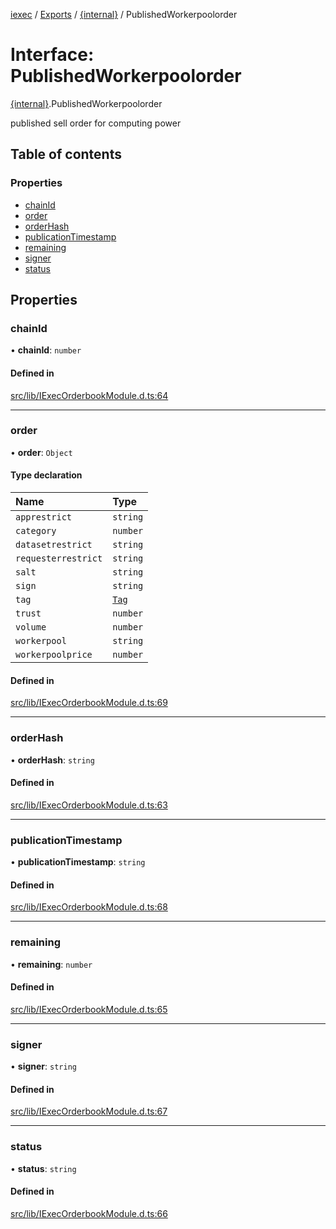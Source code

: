 [iexec](../README.md) / [Exports](../modules.md) / [{internal}](../modules/internal_.md) / PublishedWorkerpoolorder

# Interface: PublishedWorkerpoolorder

[{internal}](../modules/internal_.md).PublishedWorkerpoolorder

published sell order for computing power

## Table of contents

### Properties

- [chainId](internal_.PublishedWorkerpoolorder.md#chainid)
- [order](internal_.PublishedWorkerpoolorder.md#order)
- [orderHash](internal_.PublishedWorkerpoolorder.md#orderhash)
- [publicationTimestamp](internal_.PublishedWorkerpoolorder.md#publicationtimestamp)
- [remaining](internal_.PublishedWorkerpoolorder.md#remaining)
- [signer](internal_.PublishedWorkerpoolorder.md#signer)
- [status](internal_.PublishedWorkerpoolorder.md#status)

## Properties

### chainId

• **chainId**: `number`

#### Defined in

[src/lib/IExecOrderbookModule.d.ts:64](https://github.com/iExecBlockchainComputing/iexec-sdk/blob/460192e/src/lib/IExecOrderbookModule.d.ts#L64)

___

### order

• **order**: `Object`

#### Type declaration

| Name | Type |
| :------ | :------ |
| `apprestrict` | `string` |
| `category` | `number` |
| `datasetrestrict` | `string` |
| `requesterrestrict` | `string` |
| `salt` | `string` |
| `sign` | `string` |
| `tag` | [`Tag`](../modules/internal_.md#tag) |
| `trust` | `number` |
| `volume` | `number` |
| `workerpool` | `string` |
| `workerpoolprice` | `number` |

#### Defined in

[src/lib/IExecOrderbookModule.d.ts:69](https://github.com/iExecBlockchainComputing/iexec-sdk/blob/460192e/src/lib/IExecOrderbookModule.d.ts#L69)

___

### orderHash

• **orderHash**: `string`

#### Defined in

[src/lib/IExecOrderbookModule.d.ts:63](https://github.com/iExecBlockchainComputing/iexec-sdk/blob/460192e/src/lib/IExecOrderbookModule.d.ts#L63)

___

### publicationTimestamp

• **publicationTimestamp**: `string`

#### Defined in

[src/lib/IExecOrderbookModule.d.ts:68](https://github.com/iExecBlockchainComputing/iexec-sdk/blob/460192e/src/lib/IExecOrderbookModule.d.ts#L68)

___

### remaining

• **remaining**: `number`

#### Defined in

[src/lib/IExecOrderbookModule.d.ts:65](https://github.com/iExecBlockchainComputing/iexec-sdk/blob/460192e/src/lib/IExecOrderbookModule.d.ts#L65)

___

### signer

• **signer**: `string`

#### Defined in

[src/lib/IExecOrderbookModule.d.ts:67](https://github.com/iExecBlockchainComputing/iexec-sdk/blob/460192e/src/lib/IExecOrderbookModule.d.ts#L67)

___

### status

• **status**: `string`

#### Defined in

[src/lib/IExecOrderbookModule.d.ts:66](https://github.com/iExecBlockchainComputing/iexec-sdk/blob/460192e/src/lib/IExecOrderbookModule.d.ts#L66)
